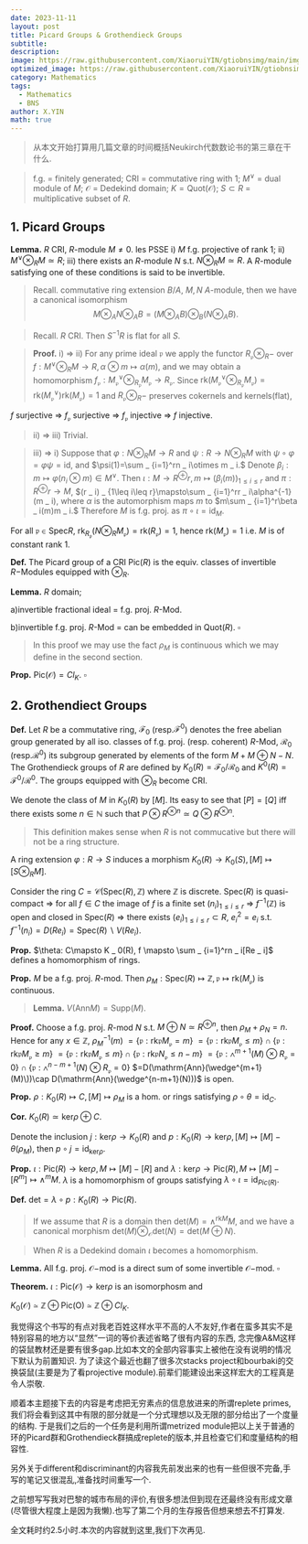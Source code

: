 ```yaml
---
date: 2023-11-11
layout: post
title: Picard Groups & Grothendieck Groups
subtitle: 
description: 
image: https://raw.githubusercontent.com/XiaoruiYIN/gtiobnsimg/main/img/sbn1102.jpg
optimized_image: https://raw.githubusercontent.com/XiaoruiYIN/gtiobnsimg/main/img/sbn1102.jpg
category: Mathematics
tags:
  - Mathematics
  - BNS
author: X.YIN
math: true
---
```


> 从本文开始打算用几篇文章的时间概括Neukirch代数数论书的第三章在干什么.

> f.g. = finitely generated; CRI = commutative ring with 1; $M^\vee$ = dual module of $M$; $\mathcal{O}$ = Dedekind domain; $K=\mathrm{Quot}(\mathcal{O})$; $S\subset R$ = multiplicative subset of $R$.

## 1. Picard Groups

**Lemma.** $R$ CRI, $R$-module $M\neq 0$. les PSSE
i) $M$ f.g. projective of rank $1$;
ii) $M^\vee\otimes
_
RM\simeq R$;
iii) there exists an $R$-module $N$ s.t. $N\otimes
_
RM\simeq R.$
A $R$-module satisfying one of these conditions is said to be invertible.


> Recall. commutative ring extension $B/A$, $M, N$ $A$-module, then we have a canonical isomorphism 
$$M\otimes
_
AN\otimes
_
AB=(M\otimes
_
AB)\otimes
_
B(N\otimes
_
AB).$$

> Recall. $R$ CRI. Then $S^{-1}R$ is flat for all $S$.

> **Proof.** i) $\Rightarrow$ ii) For any prime ideal $\mathfrak{p}$ we apply the functor $R
_
\mathfrak{p}\otimes
_
R-$ over $f:M^\vee\otimes
_
RM\to R, \alpha\otimes m\mapsto \alpha(m),$ and we may obtain a homomorphism
$f
_
\mathfrak{p}:M
_
\mathfrak{p}^\vee\otimes
_
{R
_
\mathfrak{p}}M
_
\mathfrak{p}\to R
_
\mathfrak{p}$. Since $\mathrm{rk}(M
_
\mathfrak{p}^\vee\otimes
_
{R
_
\mathfrak{p}}M
_
\mathfrak{p})=\mathrm{rk}(M
_
\mathfrak{p}^\vee)\mathrm{rk}(M
_
\mathfrak{p})=1$ and $R
_
\mathfrak{p}\otimes
_
R-$ preserves cokernels and kernels(flat),

$f$ surjective $\Rightarrow$ $f
_
\mathfrak{p}$ surjective $\Rightarrow$ $f
_
\mathfrak{p}$ injective $\Rightarrow$ $f$ injective. 

> ii) $\Rightarrow$ iii) Trivial.

> iii) $\Rightarrow$ i) Suppose that $\varphi:N\otimes
_
RM\to R$ and $\psi:R\to N\otimes
_
RM$ with $\psi\circ\varphi=\varphi\psi=\mathrm{id}$, and $\psi(1)=\sum
_
{i=1}^rn
_
i\otimes m
_
i.$ Denote $\beta
_
i:m\mapsto\varphi(n
_
i\otimes m)\in M^\vee.$ Then
$\iota:M\to R^\oplus r, m\mapsto (\beta
_
i(m))
_
{1\leq i\leq r}$ and $\pi:R^\oplus r \to M$, $(r
_
i)
_
{1\leq i\leq r}\mapsto\sum
_
{i=1}^rr
_
i\alpha^{-1}(m
_
i), where $\alpha$ is the automorphism maps $m$ to $m\sum
_
{i=1}^r\beta
_
i(m)m
_
i.$ Therefore $M$ is f.g. proj. as $\pi\circ\iota=\mathrm{id}
_
M.$

For all $\mathfrak{p}\in\mathrm{Spec}R,$ $\mathrm{rk}
_
{R
_
\mathfrak{p}}(N\otimes
_
R
M
_
\mathfrak{p})=\mathrm{rk}(R
_
\mathfrak{p})=1$, hence $\mathrm{rk}(M
_
\mathfrak{p})=1$ i.e. $M$ is of constant rank $1$.

**Def.** The Picard group of a CRI $\mathrm{Pic}(R)$ is the equiv. classes of invertible $R-$Modules equipped with $\otimes
_
R.$

**Lemma.** $R$ domain;

a)invertible fractional ideal = f.g. proj. $R$-Mod.

b)invertible f.g. proj. $R$-Mod = can be embedded in $\mathrm{Quot}(R)$. 
$\square$

> In this proof we may use the fact $\rho
_
M$ is continuous which we may define in the second section.

**Prop.** $\mathrm{Pic}(\mathcal{O})=Cl
_
K.$
$\square$



## 2. Grothendiect Groups

**Def.** Let $R$ be a commutative ring, $\mathcal{F}
_
0$ (resp.$\mathcal{F}^0$) denotes the free abelian group generated by all iso. classes of f.g. proj. (resp. coherent) $R$-Mod, $\mathcal{R}
_
0$ (resp.$\mathcal{R}^0$) its subgroup generated by elements of the form $M+M\oplus N-N.$ The Grothendieck groups of $R$ are defined by 
$K
_
0(R)=\mathcal{F}
_
0/\mathcal{R}
_
0$ and $K^0(R)=\mathcal{F}^0/\mathcal{R}^0.$ 
The groups equipped with $\otimes
_
R$ become CRI.

We denote the class of $M$ in $K
_
0(R)$ by $[M]$. Its easy to see that $[P]=[Q]$ iff there exists some $n\in\mathbb{N}$ such that $P\otimes R^{\otimes n}\simeq Q\otimes R^{\otimes n}.$

> This definition makes sense when $R$ is not commucative but there will not be a ring structure.

A ring extension $\varphi:R\to S$ induces a morphism $K
_
0(R)\to K
_
0(S), [M]\mapsto [S\otimes
_
RM].$

Consider the ring $C=\mathcal{C}(\mathrm{Spec}(R),\mathbb{Z})$ where $\mathbb{Z}$ is discrete. $\mathrm{Spec}(R)$ is quasi-compact $\Rightarrow$ for all $f\in C$ the image of $f$ is a finite set $(n
_
i)
_
{1\leq i\leq r}$ $\Rightarrow$ $f^{-1}(\mathbb{Z})$ is open and closed in $\mathrm{Spec}(R)$ $\Rightarrow$ there exists $(e
_
i)
_
{1\leq i\leq r}\subset R,$ $e
_
i^2=e
_
i$ s.t. $f^{-1}(n
_
i)=D(Re
_
i)=\mathrm{Spec}(R)\backslash V(Re
_
i).$

**Prop.** $\theta: C\mapsto K
_
0(R), f \mapsto \sum
_
{i=1}^rn
_
i[Re
_
i]$ defines a homomorphism of rings.



**Prop.** $M$ be a f.g. proj. $R$-mod. Then $\rho
_
M:\mathrm{Spec}(R)\mapsto \mathbb{Z}, \mathfrak{p}\mapsto \mathrm{rk}(M
_
\mathfrak{p})$ is continuous.

> **Lemma.** $V(\mathrm{Ann}M)=\mathrm{Supp}(M).$

**Proof.** Choose a f.g. proj. $R$-mod $N$ s.t. $M\oplus N\simeq R^{\oplus n},$ then $\rho
_
M+\rho
_N=n.$ Hence for any $x\in\mathbb{Z}$, $\rho
_
M^{-1}(m)$ $=\{\mathfrak{p}:\mathrm{rk}\mathfrak{p}M
_
\mathfrak{p}=m\}$ $=\{\mathfrak{p}:\mathrm{rk}\mathfrak{p}M
_
\mathfrak{p}\leq m\}\cap\{\mathfrak{p}:\mathrm{rk}\mathfrak{p}M
_
\mathfrak{p}\geq m\}$ $=\{\mathfrak{p}:\mathrm{rk}\mathfrak{p}M
_
\mathfrak{p}\leq m\}\cap\{\mathfrak{p}:\mathrm{rk}\mathfrak{p}N
_
\mathfrak{p}\leq n-m\}$ $=\{\mathfrak{p}:\wedge^{m+1}(M)\otimes R
_
\mathfrak{p}=0\}\cap\{\mathfrak{p}:\wedge^{n-m+1}(N)\otimes R
_
\mathfrak{p}=0\}$ $=D(\mathrm{Ann}(\wedge^{m+1}(M)\))\cap D(\mathrm{Ann}(\wedge^{n-m+1}(N)))$ is open.

**Prop.** $\rho:K
_0(R)\mapsto C,[M]\mapsto \rho
_
M$ is a hom. or rings satisfying $\rho\circ\theta=\mathrm{id}
_
C.$

**Cor.** $K
_
0(R)\simeq\mathrm{ker}\rho\oplus C.$

Denote the inclusion $j:\mathrm{ker}\rho\to K
_
0(R)$ and $p:K
_
0(R)\to\mathrm{ker}\rho, [M]\mapsto [M]-\theta(\rho
_
M),$ then $p\circ j= \mathrm{id}
_
{\mathrm{ker}\rho}.$

**Prop.** $\iota: \mathrm{Pic}(R)\to \mathrm{ker}\rho, M\mapsto [M]-[R]$ and
$\lambda: \mathrm{ker}\rho\to\mathrm{Pic}(R) , M\mapsto [M]-[R^m]\mapsto \wedge^mM$. $\lambda$ is a homomorphism of groups satisfying $\lambda\circ\iota=\mathrm{id}
_
{Pic(R)}.$

**Def.** $\mathrm{det}=\lambda\circ p:K
_
0(R)\to\mathrm{Pic}(R).$

> If we assume that $R$ is a domain then $\mathrm{det}(M)=\wedge^{\mathrm{rk}M}M$, and we have a canonical morphism $\mathrm{det}(M)\otimes
_
{\mathcal{O}}\mathrm{det}(N)=\mathrm{det}(M\oplus N).$

> When $R$ is a Dedekind domain $\iota$ becomes a homomorphism.

**Lemma.** All f.g. proj. $\mathcal{O}-$mod is a direct sum of some invertible $\mathcal{O}-$mod. $\square$

**Theorem.** $\iota:\mathrm{Pic}(\mathcal{O})\to \mathrm{ker}\rho$ is an isomorphosm and 

$K
_
0(\mathcal{O})\simeq\mathbb{Z}\oplus\mathrm{Pic}(\mathrm{O})\simeq\mathbb{Z}\oplus Cl
_
K.$


我觉得这个书写的有点对我老百姓这样水平不高的人不友好,作者在蛮多其实不是特别容易的地方以“显然”一词的等价表述省略了很有内容的东西,
念完像A&M这样的袋鼠教材还是要有很多gap.比如本文的全部内容事实上被他在没有说明的情况下默认为前置知识.
为了读这个最近也翻了很多次stacks project和bourbaki的交换袋鼠(主要是为了看projective module).前辈们能建设出来这样宏大的工程真是令人崇敬.

顺着本主题接下去的内容是考虑把无穷素点的信息放进来的所谓replete primes, 我们将会看到这其中有限的部分就是一个分式理想以及无限的部分给出了一个度量的结构.
于是我们之后的一个任务是利用所谓metrized module把以上关于普通的环的Picard群和Grothendieck群搞成replete的版本,并且检查它们和度量结构的相容性.

另外关于different和discriminant的内容我先前发出来的也有一些但很不完备,手写的笔记又很混乱,准备找时间重写一个.

之前想写写我对巴黎的城市布局的评价,有很多想法但到现在还最终没有形成文章(尽管很大程度上是因为我懒).也写了第二个月的生存报告但想来想去不打算发.

全文耗时约2.5小时.本次的内容就到这里,我们下次再见.

